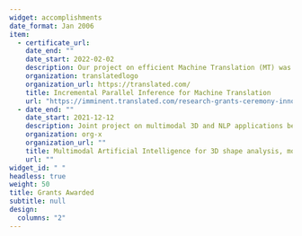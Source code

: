 ```yaml
---
widget: accomplishments
date_format: Jan 2006
item:
  - certificate_url:
    date_end: ""
    date_start: 2022-02-02
    description: Our project on efficient Machine Translation (MT) was selected as the winner of the category 'Machine Learning Algorithms For Translation' among 70 different proposals submitted by professors and world experts in MT. **PI: Andrea Santilli**. **Budget**: 20,000€
    organization: translatedlogo
    organization_url: https://translated.com/
    title: Incremental Parallel Inference for Machine Translation
    url: "https://imminent.translated.com/research-grants-ceremony-innovations-in-language-technology"
  - date_end: ""
    date_start: 2021-12-12
    description: Joint project on multimodal 3D and NLP applications between our research group GLADIA at Sapienza and Maks Ovsjanikov’s group at Ecole Polytechnique. **PI**: Simone Melzi, Maks Ovsjanikov. **Budget**: 10,000€
    organization: org-x
    organization_url: ""
    title: Multimodal Artificial Intelligence for 3D shape analysis, modeling and applications
    url: ""
widget_id: " "
headless: true
weight: 50
title: Grants Awarded
subtitle: null
design:
  columns: "2"
---
```


